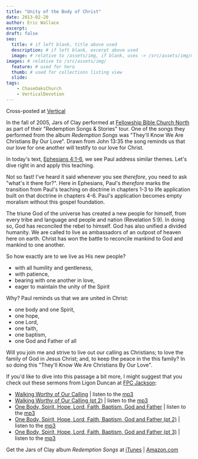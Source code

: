 ```yaml
---
title: "Unity of the Body of Christ"
date: 2013-02-20
author: Eric Wallace
excerpt:
draft: false
seo:
  title: # if left blank, title above used
  description: # if left blank, excerpt above used
  image: # relative to /assets/img, if blank, uses -> /src/assets/img/meta/default.png
images: # relative to /src/assets/img/
  feature: # used for hero
  thumb: # used for collections listing view
  slide:
tags:
    - ChaseOaksChurch
    - VerticalDevotion
---
```


Cross-posted at [Vertical](http://www.verticaldevotion.com/?p=7970)

In the fall of 2005, Jars of Clay performed at [Fellowship Bible Church North](http://www.chaseoaks.org/) as part of their "Redemption Songs & Stories" tour. One of the songs they performed from the album _Redemption Songs_ was "They'll Know We Are Christians By Our Love". Drawn from John 13:35 the song reminds us that our love for one another will testify to our love for Christ.

In today's text, [Ephesians 4:1-6](http://www.esvbible.org/Ephesians+4.1-6/), we see Paul address similar themes. Let's dive right in and apply this teaching.

Not so fast! I've heard it said whenever you see _therefore_, you need to ask "what's it there for?". Here in Ephesians, Paul's _therefore_ marks the transition from Paul's teaching on doctrine in chapters 1-3 to life application built on that doctrine in chapters 4-6. Paul's application becomes empty moralism without this gospel foundation.

The triune God of the universe has created a new people for himself, from every tribe and language and people and nation (Revelation 5:9). In doing so, God has reconciled the rebel to himself. God has also unified a divided humanity. We are called to live as ambassadors of an outpost of heaven here on earth. Christ has won the battle to reconcile mankind to God and mankind to one another.

So how exactly are to we live as His new people?

- with all humility and gentleness,
- with patience,
- bearing with one another in love,
- eager to maintain the unity of the Spirit

Why? Paul reminds us that we are united in Christ:

- one body and one Spirit,
- one hope,
- one Lord,
- one faith,
- one baptism,
- one God and Father of all

Will you join me and strive to live out our calling as Christians; to love the family of God in Jesus Christ; and, to keep the peace in the this family? In so doing this "They'll Know We Are Christians By Our Love".

If you'd like to dive into this passage a bit more, I might suggest that you check out these sermons from Ligon Duncan at [FPC Jackson](http://www.fpcjackson.org/):

- [Walking Worthy of Our Calling](http://www.fpcjackson.org/resources/sermons/Ephesians/13b_ephesians_4.1_3.htm) | listen to the [mp3](http://www.fpcjackson.org/resources/sermons/Ephesians/mp3%20files/13b%20Eph%2004.01-03%20-%20Walking%20Worthy%20of%20Our%20Calling.mp3)
- [Walking Worthy of Our Calling (pt 2)](http://www.fpcjackson.org/resources/sermons/Ephesians/14a_ephesians_4.1_3_pt_2.htm) | listen to the [mp3](http://www.fpcjackson.org/resources/sermons/Ephesians/mp3%20files/14a%20Eph%2004.01-03%20-%20Walking%20Worthy%20of%20Our%20Calling%20(2).mp3)
- [One Body, Spirit, Hope, Lord, Faith, Baptism, God and Father](http://www.fpcjackson.org/resources/sermons/Ephesians/14b%20ephesians_4.4_6.htm) | listen to the [mp3](http://www.fpcjackson.org/resources/sermons/Ephesians/mp3%20files/14b%20Eph%204.4-6%20pt.1.mp3)
- [One Body, Spirit, Hope, Lord, Faith, Baptism, God and Father (pt 2)](http://www.fpcjackson.org/resources/sermons/Ephesians/15a%20ephesians_4.4_6_pt2.htm) | listen to the [mp3](http://www.fpcjackson.org/resources/sermons/Ephesians/mp3%20files/15a%20Eph%204.4-6%20pt.2%203.19.2006.mp3)
- [One Body, Spirit, Hope, Lord, Faith, Baptism, God and Father (pt 3)](http://www.fpcjackson.org/resources/sermons/Ephesians/15b%20ephesians_4.4_6_pt_3.htm) | listen to the [mp3](http://www.fpcjackson.org/resources/sermons/Ephesians/mp3%20files/15b%20Eph%2004.4-6%20-%20One%20Body,%20Spirit,%20Hope,%20Lord,%20Faith,%20Baptism,%20God%20and%20Father%20(3).mp3)

Get the Jars of Clay album _Redemption Songs_ at [iTunes](https://itunes.apple.com/us/album/redemption-songs/id269440847) | [Amazon.com](http://www.amazon.com/Redemption-Songs/dp/B00136RYVI/ref=sr_1_2?ie=UTF8/ecrosstexas-20)
